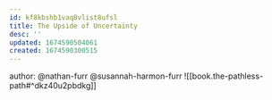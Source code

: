 ```yaml
---
id: kf8kbshb1vaq8vlist8ufsl
title: The Upside of Uncertainty
desc: ''
updated: 1674590504061
created: 1674590300515
---
```


author:  @nathan-furr @susannah-harmon-furr
![[book.the-pathless-path#^dkz40u2pbdkg]]